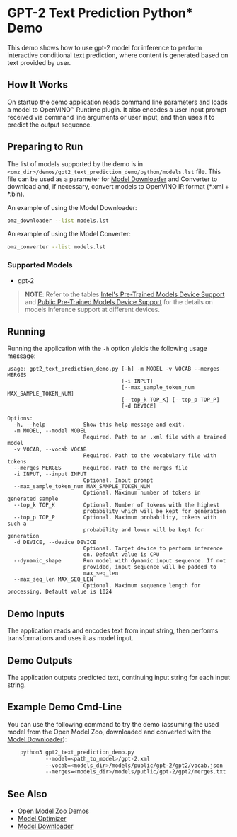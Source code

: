 # GPT-2 Text Prediction Python\* Demo

This demo shows how to use gpt-2 model for inference to perform interactive conditional text prediction, where content is generated based on text provided by user.

## How It Works

On startup the demo application reads command line parameters and loads a model to OpenVINO™ Runtime plugin.
It also encodes a user input prompt received via command line arguments or user input, and then uses it to predict the output sequence.

## Preparing to Run

The list of models supported by the demo is in `<omz_dir>/demos/gpt2_text_prediction_demo/python/models.lst` file.
This file can be used as a parameter for [Model Downloader](../../../tools/model_tools/README.md) and Converter to download and, if necessary, convert models to OpenVINO IR format (\*.xml + \*.bin).

An example of using the Model Downloader:

```sh
omz_downloader --list models.lst
```

An example of using the Model Converter:

```sh
omz_converter --list models.lst
```

### Supported Models

* gpt-2

> **NOTE**: Refer to the tables [Intel's Pre-Trained Models Device Support](../../../models/intel/device_support.md) and [Public Pre-Trained Models Device Support](../../../models/public/device_support.md) for the details on models inference support at different devices.

## Running

Running the application with the `-h` option yields the following usage message:

```
usage: gpt2_text_prediction_demo.py [-h] -m MODEL -v VOCAB --merges MERGES
                                    [-i INPUT]
                                    [--max_sample_token_num MAX_SAMPLE_TOKEN_NUM]
                                    [--top_k TOP_K] [--top_p TOP_P]
                                    [-d DEVICE]

Options:
  -h, --help            Show this help message and exit.
  -m MODEL, --model MODEL
                        Required. Path to an .xml file with a trained model
  -v VOCAB, --vocab VOCAB
                        Required. Path to the vocabulary file with tokens
  --merges MERGES       Required. Path to the merges file
  -i INPUT, --input INPUT
                        Optional. Input prompt
  --max_sample_token_num MAX_SAMPLE_TOKEN_NUM
                        Optional. Maximum number of tokens in generated sample
  --top_k TOP_K         Optional. Number of tokens with the highest
                        probability which will be kept for generation
  --top_p TOP_P         Optional. Maximum probability, tokens with such a
                        probability and lower will be kept for generation
  -d DEVICE, --device DEVICE
                        Optional. Target device to perform inference
                        on. Default value is CPU
  --dynamic_shape       Run model with dynamic input sequence. If not
                        provided, input sequence will be padded to
                        max_seq_len
  --max_seq_len MAX_SEQ_LEN
                        Optional. Maximum sequence length for processing. Default value is 1024
```

## Demo Inputs

The application reads and encodes text from input string, then performs transformations and uses it as model input.

## Demo Outputs

The application outputs predicted text, continuing input string for each input string.

## Example Demo Cmd-Line

You can use the following command to try the demo (assuming the used model from the Open Model Zoo, downloaded and converted with the
[Model Downloader](../../../tools/model_tools/README.md)):

```sh
    python3 gpt2_text_prediction_demo.py
            --model=<path_to_model>/gpt-2.xml
            --vocab=<models_dir>/models/public/gpt-2/gpt2/vocab.json
            --merges=<models_dir>/models/public/gpt-2/gpt2/merges.txt
```

## See Also

* [Open Model Zoo Demos](../../README.md)
* [Model Optimizer](https://docs.openvino.ai/latest/openvino_docs_MO_DG_Deep_Learning_Model_Optimizer_DevGuide.html)
* [Model Downloader](../../../tools/model_tools/README.md)
